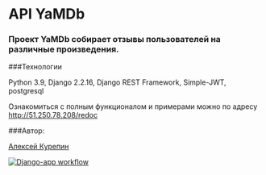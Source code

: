 # API YaMDb
 


 

### Проект YaMDb собирает отзывы пользователей на различные произведения.
 


 

###Технологии
 


 

Python 3.9, Django 2.2.16, Django REST Framework, Simple-JWT, postgresql
 


 



Ознакомиться с полным функционалом и примерами можно по адресу http://51.250.78.208/redoc
 


 


 

###Автор:
 


 

[Алексей Курепин](https://github.com/AlexeyKurepin)

[![Django-app workflow](https://github.com/AlexeyKurepin/yamdb_final/actions/workflows/yamdb_workflow.yml/badge.svg)](https://github.com/AlexeyKurepin/yamdb_final/actions/workflows/yamdb_workflow.yml)
